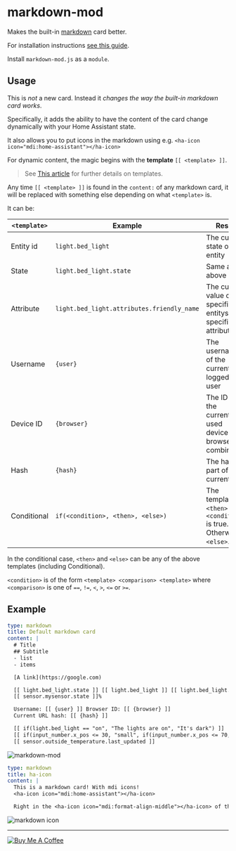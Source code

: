 markdown-mod
============

Makes the built-in [markdown](https://www.home-assistant.io/lovelace/markdown/) card better.

For installation instructions [see this guide](https://github.com/thomasloven/hass-config/wiki/Lovelace-Plugins).

Install `markdown-mod.js` as a `module`.

## Usage
This is *not* a new card. Instead it *changes the way the built-in markdown card works*.

Specifically, it adds the ability to have the content of the card change dynamically with your Home Assistant state.

It also allows you to put icons in the markdown using e.g. `<ha-icon icon="mdi:home-assistant"></ha-icon>`

For dynamic content, the magic begins with the **template** `[[ <template> ]]`.

> See [This article](https://github.com/thomasloven/hass-config/wiki/Mod-plugin-templates) for further details on templates.

Any time `[[ <template> ]]` is found in the `content:` of any markdown card, it will be replaced with something else depending on what `<template>` is.

It can be:

| `<template>` | Example | Result
| ------------ | ------- | ------
| Entity id | `light.bed_light` | The current state of the entity
| State | `light.bed_light.state` | Same as above
| Attribute | `light.bed_light.attributes.friendly_name` | The current value of the specified entitys specified attribute
| Username | `{user}` | The username of the currently logged in user
| Device ID | `{browser}` | The ID of the currently used device-browser combination
| Hash | `{hash}` | The hash part of the current URL
| Conditional | `if(<condition>, <then>, <else>)` | The template in `<then>` if `<condition>` is true. Otherwise `<else>`.

In the conditional case, `<then>` and `<else>` can be any of the above templates (including Conditional).

`<condition>` is of the form `<template> <comparison> <template>` where `<comparison>` is one of `==`, `!=`, `<`, `>`, `<=` or `>=`.

## Example
```yaml
type: markdown
title: Default markdown card
content: |
  # Title
  ## Subtitle
  - list
  - items

  [A link](https://google.com)

  [[ light.bed_light.state ]] [[ light.bed_light ]] [[ light.bed_light.attributes.friendly_name ]]
  [[ sensor.mysensor.state ]]%

  Username: [[ {user} ]] Browser ID: [[ {browser} ]]
  Current URL hash: [[ {hash} ]]

  [[ if(light.bed_light == "on", "The lights are on", "It's dark") ]]
  [[ if(input_number.x_pos <= 30, "small", if(input_number.x_pos <= 70, "Medium", "LARGE")) ]]
  [[ sensor.outside_temperature.last_updated ]]
```

![markdown-mod](https://user-images.githubusercontent.com/1299821/59043091-e8d2e100-887b-11e9-9c31-4512bd2ebc47.gif)

```yaml
type: markdown
title: ha-icon
content: |
  This is a markdown card! With mdi icons!
  <ha-icon icon="mdi:home-assistant"></ha-icon>

  Right in the <ha-icon icon="mdi:format-align-middle"></ha-icon> of the <ha-icon icon="mdi:text"></ha-icon> too.
```
![markdown icon](https://user-images.githubusercontent.com/1299821/59097079-e5dbfd00-891c-11e9-94a1-4f4e50377a95.jpg)


---
<a href="https://www.buymeacoffee.com/uqD6KHCdJ" target="_blank"><img src="https://www.buymeacoffee.com/assets/img/custom_images/white_img.png" alt="Buy Me A Coffee" style="height: auto !important;width: auto !important;" ></a>
